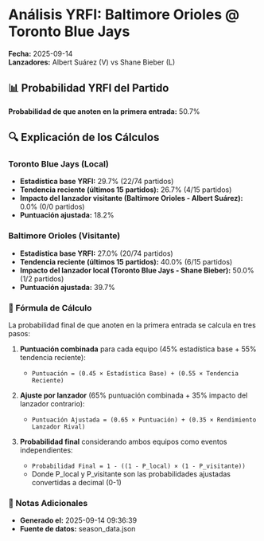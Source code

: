 # Análisis YRFI: Baltimore Orioles @ Toronto Blue Jays

**Fecha:** 2025-09-14  
**Lanzadores:** Albert Suárez (V) vs Shane Bieber (L)

## 📊 Probabilidad YRFI del Partido

**Probabilidad de que anoten en la primera entrada:** 50.7%

## 🔍 Explicación de los Cálculos

### Toronto Blue Jays (Local)
- **Estadística base YRFI:** 29.7% (22/74 partidos)
- **Tendencia reciente (últimos 15 partidos):** 26.7% (4/15 partidos)
- **Impacto del lanzador visitante (Baltimore Orioles - Albert Suárez):** 0.0% (0/0 partidos)
- **Puntuación ajustada:** 18.2%

### Baltimore Orioles (Visitante)
- **Estadística base YRFI:** 27.0% (20/74 partidos)
- **Tendencia reciente (últimos 15 partidos):** 40.0% (6/15 partidos)
- **Impacto del lanzador local (Toronto Blue Jays - Shane Bieber):** 50.0% (1/2 partidos)
- **Puntuación ajustada:** 39.7%

### 📝 Fórmula de Cálculo

La probabilidad final de que anoten en la primera entrada se calcula en tres pasos:

1. **Puntuación combinada** para cada equipo (45% estadística base + 55% tendencia reciente):
   - `Puntuación = (0.45 × Estadística Base) + (0.55 × Tendencia Reciente)`

2. **Ajuste por lanzador** (65% puntuación combinada + 35% impacto del lanzador contrario):
   - `Puntuación Ajustada = (0.65 × Puntuación) + (0.35 × Rendimiento Lanzador Rival)`

3. **Probabilidad final** considerando ambos equipos como eventos independientes:
   - `Probabilidad Final = 1 - ((1 - P_local) × (1 - P_visitante))`
   - Donde P_local y P_visitante son las probabilidades ajustadas convertidas a decimal (0-1)

### 📌 Notas Adicionales

- **Generado el:** 2025-09-14 09:36:39
- **Fuente de datos:** season_data.json
